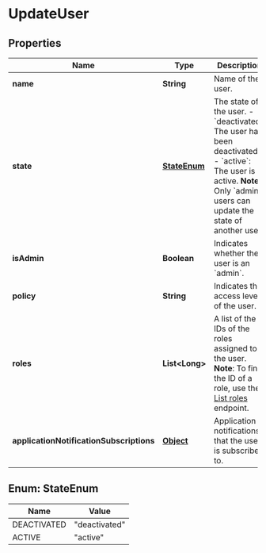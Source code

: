 

# UpdateUser

## Properties

Name | Type | Description | Notes
------------ | ------------- | ------------- | -------------
**name** | **String** | Name of the user. |  [optional]
**state** | [**StateEnum**](#StateEnum) | The state of the user.   - &#x60;deactivated&#x60;: The user has been deactivated.   - &#x60;active&#x60;: The user is active.  **Note**: Only &#x60;admin&#x60; users can update the state of another user.  |  [optional]
**isAdmin** | **Boolean** | Indicates whether the user is an &#x60;admin&#x60;. |  [optional]
**policy** | **String** | Indicates the access level of the user. |  [optional]
**roles** | **List&lt;Long&gt;** | A list of the IDs of the roles assigned to the user.  **Note**: To find the ID of a role, use the [List roles](/management-api#tag/Roles/operation/listAllRolesV2) endpoint.  |  [optional]
**applicationNotificationSubscriptions** | [**Object**](.md) | Application notifications that the user is subscribed to. |  [optional]



## Enum: StateEnum

Name | Value
---- | -----
DEACTIVATED | &quot;deactivated&quot;
ACTIVE | &quot;active&quot;



